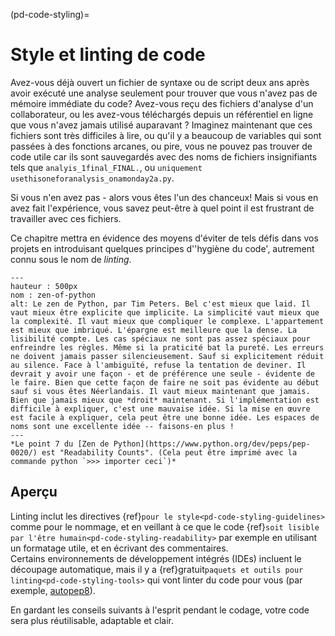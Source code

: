 (pd-code-styling)=
# Style et linting de code

Avez-vous déjà ouvert un fichier de syntaxe ou de script deux ans après avoir exécuté une analyse seulement pour trouver que vous n'avez pas de mémoire immédiate du code? Avez-vous reçu des fichiers d'analyse d'un collaborateur, ou les avez-vous téléchargés depuis un référentiel en ligne que vous n'avez jamais utilisé auparavant ? Imaginez maintenant que ces fichiers sont très difficiles à lire, ou qu'il y a beaucoup de variables qui sont passées à des fonctions arcanes, ou pire, vous ne pouvez pas trouver de code utile car ils sont sauvegardés avec des noms de fichiers insignifiants tels que `analyis_1final_FINAL.`, ou `uniquement usethisoneforanalysis_onamonday2a.py`.

Si vous n'en avez pas - alors vous êtes l'un des chanceux! Mais si vous en avez fait l'expérience, vous savez peut-être à quel point il est frustrant de travailler avec ces fichiers.

Ce chapitre mettra en évidence des moyens d'éviter de tels défis dans vos projets en introduisant quelques principes d''hygiène du code', autrement connu sous le nom de *linting*.

```{figure} ../figures/zen-of-python.png
---
hauteur : 500px
nom : zen-of-python
alt: Le zen de Python, par Tim Peters. Bel c'est mieux que laid. Il vaut mieux être explicite que implicite. La simplicité vaut mieux que la complexité. Il vaut mieux que compliquer le complexe. L'appartement est mieux que imbriqué. L'épargne est meilleure que la dense. La lisibilité compte. Les cas spéciaux ne sont pas assez spéciaux pour enfreindre les règles. Même si la praticité bat la pureté. Les erreurs ne doivent jamais passer silencieusement. Sauf si explicitement réduit au silence. Face à l'ambiguïté, refuse la tentation de deviner. Il devrait y avoir une façon - et de préférence une seule - évidente de le faire. Bien que cette façon de faire ne soit pas évidente au début sauf si vous êtes Néerlandais. Il vaut mieux maintenant que jamais. Bien que jamais mieux que *droit* maintenant. Si l'implémentation est difficile à expliquer, c'est une mauvaise idée. Si la mise en œuvre est facile à expliquer, cela peut être une bonne idée. Les espaces de noms sont une excellente idée -- faisons-en plus !
---
*Le point 7 du [Zen de Python](https://www.python.org/dev/peps/pep-0020/) est "Readability Counts". (Cela peut être imprimé avec la commande python `>>> importer ceci`)*
```

## Aperçu

Linting inclut les directives {ref}`pour le style<pd-code-styling-guidelines>` comme pour le nommage, et en veillant à ce que le code {ref}`soit lisible par l'être humain<pd-code-styling-readability>` par exemple en utilisant un formatage utile, et en écrivant des commentaires.  
Certains environnements de développement intégrés (IDEs) incluent le découpage automatique, mais il y a {ref}gratuit`paquets et outils pour linting<pd-code-styling-tools>` qui vont linter du code pour vous (par exemple, [autopep8](https://pypi.org/project/autopep8/)).

En gardant les conseils suivants à l'esprit pendant le codage, votre code sera plus réutilisable, adaptable et clair.
